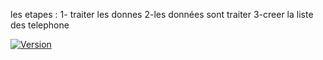 les etapes : 
1- traiter les donnes 
2-les données sont traiter 
3-creer la liste des telephone 

[![Version](https://img.shields.io/badge/Version-4.2.5-blue)](https://docs.djangoproject.com/en/4.2/)


